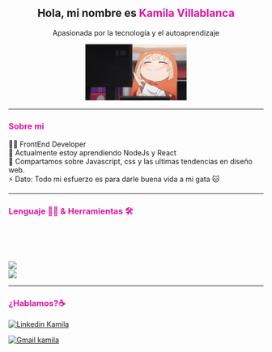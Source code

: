<h2 style="text-align: center;"> Hola, mi nombre es <span style="color: rgb(219, 22, 160)">Kamila Villablanca</span> </h2>

<p align="center"> Apasionada por la tecnología y el autoaprendizaje</p>
<p align="center">
    <img style="width: 200px;" src="himouto.gif" alt="imagen tecleando">
</p>
<hr>
<h3 style="color: rgb(219, 22, 160)"> Sobre mi </h3>
👩‍💻 FrontEnd Developer <br>
🌱 Actualmente estoy aprendiendo NodeJs y React <br>
💬 Compartamos sobre Javascript, css y las ultimas tendencias en diseño web. <br>
⚡ Dato: Todo mi esfuerzo es para darle buena vida a mi gata 🐱
<hr>
<h3 style="color: rgb(219, 22, 160)">Lenguaje 👨‍💻 & Herramientas 🛠</h3>

<p align="center"> 
       
<img src="https://img.shields.io/badge/JavaScript-323330?style=for-the-badge&logo=javascript&logoColor=F7DF1E" alt="">
<img src="https://img.shields.io/badge/Node.js-339933?style=for-the-badge&logo=nodedotjs&logoColor=white" alt="">
<img src="	https://img.shields.io/badge/Wordpress-21759B?style=for-the-badge&logo=wordpress&logoColor=white" alt="">
<img src="https://img.shields.io/badge/HTML5-E34F26?style=for-the-badge&logo=html5&logoColor=white" alt="">
<img src="	https://img.shields.io/badge/CSS3-1572B6?style=for-the-badge&logo=css3&logoColor=white" alt="">
<img src="https://img.shields.io/badge/Sass-CC6699?style=for-the-badge&logo=sass&logoColor=white" alt="">
<img src="https://img.shields.io/badge/Bootstrap-563D7C?style=for-the-badge&logo=bootstrap&logoColor=white" alt="">
<img src="https://img.shields.io/badge/GitHub-100000?style=for-the-badge&logo=github&logoColor=white" alt="">
<img src="https://img.shields.io/badge/Slack-4A154B?style=for-the-badge&logo=slack&logoColor=white" alt="">
<img src="https://img.shields.io/badge/Figma-F24E1E?style=for-the-badge&logo=figma&logoColor=white" alt="">

</p>
<br>
<br>

<a href="https://github.com/anuraghazra/github-readme-stats">
    <img align="center" src="https://github-readme-stats.vercel.app/api?username=kamivillabla&show_icons=true&theme=jolly" />
</a>

<br>
<a href="https://github.com/anuraghazra/github-readme-stats">
    <img align="center" src="https://github-readme-stats.vercel.app/api/top-langs/?username=kamivillabla&theme=jolly" />
</a>

<hr>
<h3 style="color: rgb(219, 22, 160)">¿Hablamos?☕️</h3> 

<a href="https://www.linkedin.com/in/kamila-villablanca/" target="_blank"><img src="
https://img.shields.io/badge/LinkedIn-0077B5?style=for-the-badge&logo=linkedin&logoColor=white" alt="Linkedin Kamila"></a>

<a href="mailto:kamiavillablanca.b@gmail.com" target="_blank"><img src="https://img.shields.io/badge/Gmail-D14836?style=for-the-badge&logo=gmail&logoColor=white" alt="Gmail kamila"></a>

 
